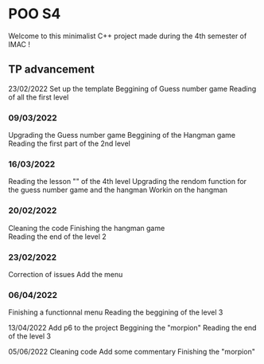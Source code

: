 # POO S4

Welcome to this minimalist C++ project made during the 4th semester of IMAC !

## TP advancement

23/02/2022
  Set up the template
  Beggining of Guess number game
  Reading of all the first level
 
### 09/03/2022
  Upgrading the Guess number game
  Beggining of the Hangman game
  Reading the first part of the 2nd level
  
### 16/03/2022
  Reading the lesson "<random>" of the 4th level
  Upgrading the rendom function for the guess number game and the hangman
  Workin on the hangman

### 20/02/2022
  Cleaning the code
  Finishing the hangman game  
  Reading the end of the level 2
  
### 23/02/2022
  Correction of issues
  Add the menu
  
### 06/04/2022
  Finishing a functionnal menu
  Reading the beggining of the level 3
  
  
13/04/2022
  Add p6 to the project
  Beggining the "morpion"
  Reading the end of the level 3
 
05/06/2022
  Cleaning code 
  Add some commentary
  Finishing the "morpion"

  

  



